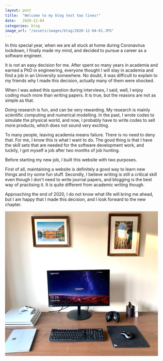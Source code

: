 ```yaml
---
layout: post
title:  "Welcome to my blog test two lines!"
date:   2020-12-04
categories: blog
image_url: "/assets/images/blog/2020-12-04-01.JPG"
---
```

In this special year, when we are all stuck at home during Coronavirus lockdown,
I finally made my mind, and decided to pursue a career as a software engineer.

It is not an easy decision for me.
After spent so many years in academia and earned a PhD in engineering,
everyone thought I will stay in academia and find a job in an University somewhere.
No doubt, it was difficult to explain to my friends why I made this decision,
actually many of them were shocked.

When I was asked this question during interviews, I said, well, I enjoy coding
much more than writing papers. It is true, but the reasons are not as simple as
that.

Doing research is fun, and can be very rewarding.
My research is mainly scientific computing and numerical modelling.
In the past, I wrote codes to simulate the physical world, and now,
I probably have to write codes to sell more products, which does not sound very exciting.

To many people, leaving academia means failure. There is no need to deny that.
For me, I know this is what I want to do. The good thing is that I have the skill sets that are needed for the software development work, and luckily, I got myself a job after two months of job hunting.

Before starting my new job, I built this website with two purposes.

First of all, maintaining a website is definitely a good way to learn new things and try some fun stuff.
Secondly, I believe writing is still a critical skill even though I don't need to write journal papers, and blogging is the best way of practising it. It is quite different from academic writing though.

Approaching the end of 2020, I do not know what life will bring me ahead,
but I am happy that I made this decision, and I look forward to the new chapter.

![My desk](/assets/images/blog/2020-12-04-01.JPG)
